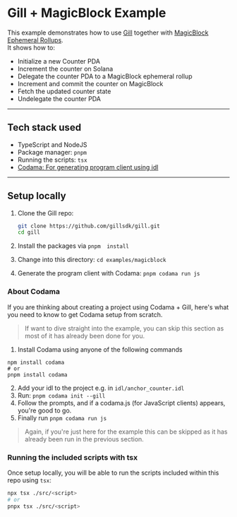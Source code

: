 # Gill + MagicBlock Example

This example demonstrates how to use [Gill](https://gillsdk.com) together with [MagicBlock Ephemeral Rollups](https://docs.magicblock.gg).  
It shows how to:

- Initialize a new Counter PDA
- Increment the counter on Solana
- Delegate the counter PDA to a MagicBlock ephemeral rollup
- Increment and commit the counter on MagicBlock
- Fetch the updated counter state
- Undelegate the counter PDA

---

## Tech stack used

- TypeScript and NodeJS
- Package manager: `pnpm`
- Running the scripts: `tsx`
- [Codama: For generating program client using idl](https://github.com/codama-idl/codama)

---

## Setup locally

1. Clone the Gill repo:

   ```bash
   git clone https://github.com/gillsdk/gill.git
   cd gill
   ```
2. Install the packages via `pnpm  install`
3. Change into this directory: `cd examples/magicblock`
4. Generate the program client with Codama: `pnpm codama run js`

### About Codama
If you are thinking about creating a project using Codama + Gill, here's what you need to know to get Codama setup from scratch. 
> If want to dive straight into the example, you can skip this section as most of it has already been done for you.

1. Install Codama using anyone of the following commands
```shell
npm install codama
# or
pnpm install codama
```
2. Add your idl to the project e.g. in `idl/anchor_counter.idl`
3. Run: `pnpm codama init --gill`
4. Follow the prompts, and if a codama.js (for JavaScript clients) appears, you're good to go.
5. Finally run `pnpm codama run js`
> Again, if you're just here for the example this can be skipped as it has already been run in the previous section.

### Running the included scripts with tsx

Once setup locally, you will be able to run the scripts included within this repo using `tsx`:

```bash
npx tsx ./src/<script>
# or
pnpx tsx ./src/<script>
```